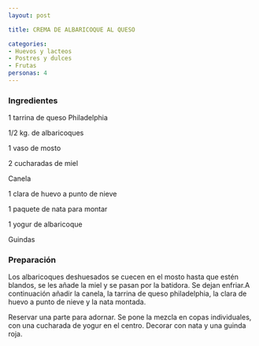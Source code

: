 ```yaml
---
layout: post

title: CREMA DE ALBARICOQUE AL QUESO

categories:
- Huevos y lacteos
- Postres y dulces
- Frutas
personas: 4 
---
```


<h3>Ingredientes</h3>
1 tarrina de queso Philadelphia

1/2 kg. de albaricoques

1 vaso de mosto

2 cucharadas de miel

Canela

1 clara de huevo a punto de nieve

1 paquete de nata para montar

1 yogur de albaricoque

Guindas

<h3>Preparación</h3>
Los albaricoques deshuesados se cuecen en el mosto hasta que estén blandos, se les añade la miel y se pasan por la batidora. Se dejan enfriar.A continuación añadir la canela, la tarrina de queso philadelphia, la clara de huevo a punto de nieve y la nata montada.

Reservar una parte para adornar. Se pone la mezcla en copas individuales, con una cucharada de yogur en el centro. Decorar con nata y una guinda roja.